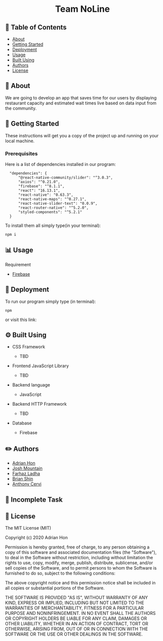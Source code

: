 <h1 align="center"> Team NoLine </h1>

## 📝 Table of Contents

- [About](#about)
- [Getting Started](#getting_started)
- [Deployment](#deployment)
- [Usage](#usage)
- [Built Using](#built_using)
- [Authors](#authors)
- [License](#license)

## 🤔 About <a name = "about"></a>

We are going to develop an app that saves time for our users by displaying restaurant capacity and estimated wait times live based on data input from the community.

## 🏁 Getting Started <a name = "getting_started"></a>

These instructions will get you a copy of the project up and running on your local machine.

### Prerequisites

Here is a list of dependencies installed in our program:

```
  "dependencies": {
      "@react-native-community/slider": "^3.0.3",
      "axios": "^0.21.0",
      "firebase": "^8.1.1",
      "react": "16.13.1",
      "react-native": "0.63.3",
      "react-native-maps": "^0.27.1",
      "react-native-slider-text": "0.0.9",
      "react-router-native": "^5.2.0",
      "styled-components": "^5.2.1"
  }
```

To install them all simply type(in your terminal):

```
npm i
```

## 📊 Usage <a name = "usage"></a>

Requirement

- [Firebase](https://firebase.google.com/)

## 🚀 Deployment <a name= "deployment"></a>

To run our program simply type (in terminal):

```
npm
```

or visit this link:

## ⚙️ Built Using <a name= "built_using"></a>

- CSS Framework

  - TBD

- Frontend JavaScript Library

  - TBD

- Backend language

  - JavaScript

- Backend HTTP Framework

  - TBD

- Database

  - Firebase

## ✏️ Authors <a name= "authors"></a>

- [Adrian Hon](https://github.com/ahon54)
- [Josh Mountain](https://github.com/JoshGlacier)
- [Farhaz Ladha](https://github.com/farhazl)
- [Brian Shin](https://github.com/bshin132)
- [Anthony Cervi](https://github.com/anthonycervi)

## 🌈 Incomplete Task

## 📜 License <a name = "license"></a>

The MIT License (MIT)

Copyright (c) 2020 Adrian Hon

Permission is hereby granted, free of charge, to any person obtaining a copy
of this software and associated documentation files (the "Software"), to deal
in the Software without restriction, including without limitation the rights
to use, copy, modify, merge, publish, distribute, sublicense, and/or sell
copies of the Software, and to permit persons to whom the Software is
furnished to do so, subject to the following conditions:

The above copyright notice and this permission notice shall be included in all
copies or substantial portions of the Software.

THE SOFTWARE IS PROVIDED "AS IS", WITHOUT WARRANTY OF ANY KIND, EXPRESS OR
IMPLIED, INCLUDING BUT NOT LIMITED TO THE WARRANTIES OF MERCHANTABILITY,
FITNESS FOR A PARTICULAR PURPOSE AND NONINFRINGEMENT. IN NO EVENT SHALL THE
AUTHORS OR COPYRIGHT HOLDERS BE LIABLE FOR ANY CLAIM, DAMAGES OR OTHER
LIABILITY, WHETHER IN AN ACTION OF CONTRACT, TORT OR OTHERWISE, ARISING FROM,
OUT OF OR IN CONNECTION WITH THE SOFTWARE OR THE USE OR OTHER DEALINGS IN THE
SOFTWARE.

